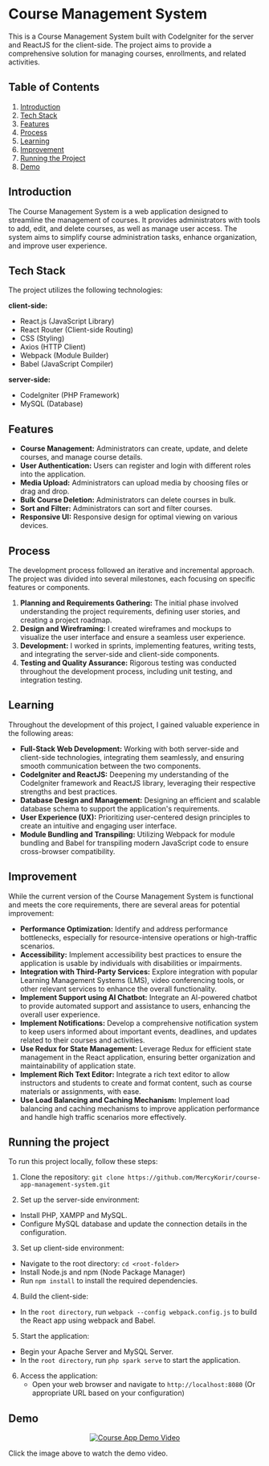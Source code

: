 # Course Management System

This is a Course Management System built with CodeIgniter for the server and ReactJS for the client-side. The project aims to provide a comprehensive solution for managing courses, enrollments, and related activities.

## Table of Contents

1. [Introduction](#introduction)
2. [Tech Stack](#tech-stack)
3. [Features](#features)
4. [Process](#process)
5. [Learning](#learning)
6. [Improvement](#improvement)
7. [Running the Project](#running-the-project)
8. [Demo](#demo)

## Introduction

The Course Management System is a web application designed to streamline the management of courses. It provides administrators with tools to add, edit, and delete courses, as well as manage user access. The system aims to simplify course administration tasks, enhance organization, and improve user experience.

## Tech Stack

The project utilizes the following technologies:

**client-side:**

- React.js (JavaScript Library)
- React Router (Client-side Routing)
- CSS (Styling)
- Axios (HTTP Client)
- Webpack (Module Builder)
- Babel (JavaScript Compiler)

**server-side:**

- CodeIgniter (PHP Framework)
- MySQL (Database)

## Features

- **Course Management:** Administrators can create, update, and delete courses, and manage course details.
- **User Authentication:** Users can register and login with different roles into the application.
- **Media Upload:** Administrators can upload media by choosing files or drag and drop.
- **Bulk Course Deletion:** Administrators can delete courses in bulk.
- **Sort and Filter:** Administrators can sort and filter courses.
- **Responsive UI:** Responsive design for optimal viewing on various devices.

## Process

The development process followed an iterative and incremental approach. The project was divided into several milestones, each focusing on specific features or components.

1. **Planning and Requirements Gathering:** The initial phase involved understanding the project requirements, defining user stories, and creating a project roadmap.
2. **Design and Wireframing:** I created wireframes and mockups to visualize the user interface and ensure a seamless user experience.
3. **Development:** I worked in sprints, implementing features, writing tests, and integrating the server-side and client-side components.
4. **Testing and Quality Assurance:** Rigorous testing was conducted throughout the development process, including unit testing, and integration testing.

## Learning

Throughout the development of this project, I gained valuable experience in the following areas:

- **Full-Stack Web Development:** Working with both server-side and client-side technologies, integrating them seamlessly, and ensuring smooth communication between the two components.
- **CodeIgniter and ReactJS:** Deepening my understanding of the CodeIgniter framework and ReactJS library, leveraging their respective strengths and best practices.
- **Database Design and Management:** Designing an efficient and scalable database schema to support the application's requirements.
- **User Experience (UX):** Prioritizing user-centered design principles to create an intuitive and engaging user interface.
- **Module Bundling and Transpiling:** Utilizing Webpack for module bundling and Babel for transpiling modern JavaScript code to ensure cross-browser compatibility.

## Improvement

While the current version of the Course Management System is functional and meets the core requirements, there are several areas for potential improvement:

- **Performance Optimization:** Identify and address performance bottlenecks, especially for resource-intensive operations or high-traffic scenarios.
- **Accessibility:** Implement accessibility best practices to ensure the application is usable by individuals with disabilities or impairments.
- **Integration with Third-Party Services:** Explore integration with popular Learning Management Systems (LMS), video conferencing tools, or other relevant services to enhance the overall functionality.
- **Implement Support using AI Chatbot:** Integrate an AI-powered chatbot to provide automated support and assistance to users, enhancing the overall user experience.
- **Implement Notifications:** Develop a comprehensive notification system to keep users informed about important events, deadlines, and updates related to their courses and activities.
- **Use Redux for State Management:** Leverage Redux for efficient state management in the React application, ensuring better organization and maintainability of application state.
- **Implement Rich Text Editor:** Integrate a rich text editor to allow instructors and students to create and format content, such as course materials or assignments, with ease.
- **Use Load Balancing and Caching Mechanism:** Implement load balancing and caching mechanisms to improve application performance and handle high traffic scenarios more effectively.

## Running the project

To run this project locally, follow these steps:

1. Clone the repository:
   `git clone https://github.com/MercyKorir/course-app-management-system.git`

2. Set up the server-side environment:

- Install PHP, XAMPP and MySQL.
- Configure MySQL database and update the connection details in the configuration.

3. Set up client-side environment:

- Navigate to the root directory:
  `cd <root-folder>`
- Install Node.js and npm (Node Package Manager)
- Run `npm install` to install the required dependencies.

4. Build the client-side:

- In the `root directory`, run `webpack --config webpack.config.js` to build the React app using webpack and Babel.

5. Start the application:

- Begin your Apache Server and MySQL Server.
- In the `root directory`, run `php spark serve` to start the application.

6. Access the application:
   - Open your web browser and navigate to `http://localhost:8080` (Or appropriate URL based on your configuration)

## Demo

<div align="center">
  <a href="https://drive.google.com/file/d/1f_yStd71QNjuuoeFX9HUhCSbBfFJ5glE/view?usp=drive_link">
    <img src="https://drive.google.com/thumbnail?id=1f_yStd71QNjuuoeFX9HUhCSbBfFJ5glE" alt="Course App Demo Video" style="max-width: 100%; object-fit: contain;" />
  </a>
</div>

Click the image above to watch the demo video.
